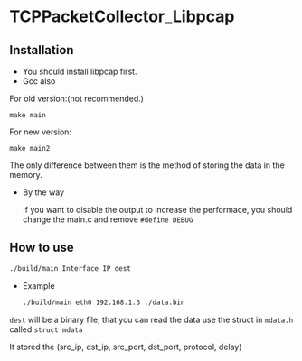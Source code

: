 # TCPPacketCollector_Libpcap

## Installation

* You should install libpcap first.
* Gcc also

For old version:(not recommended.)

```
make main
```

For new version:

```
make main2
```

The only difference between them is the method of storing the data in the memory.

* By the way

  If you want to disable the output to increase the performace, you should change the main.c and remove `#define DEBUG`

## How to use

```bash
./build/main Interface IP dest
```

* Example

  ```bash
  ./build/main eth0 192.168.1.3 ./data.bin
  ```

`dest` will be a binary file, that you can read the data use the struct in `mdata.h` called `struct mdata`

It stored the (src_ip, dst_ip, src_port, dst_port, protocol, delay)

